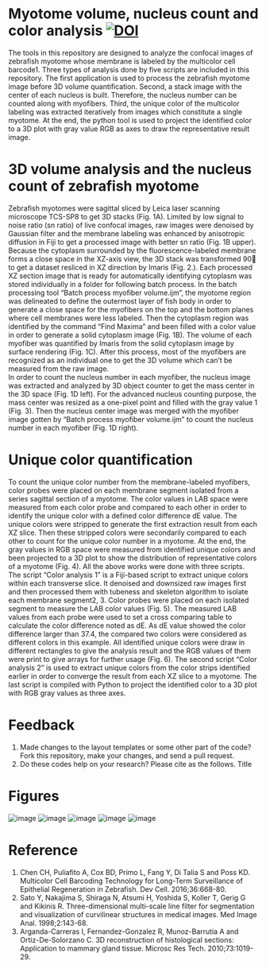 # Myotome volume, nucleus count and color analysis  [![DOI](https://zenodo.org/badge/482789058.svg)](https://zenodo.org/badge/latestdoi/482789058)
  The tools in this repository are designed to analyze the confocal images of zebrafish myotome whose membrane is labeled by the multicolor cell barcode1. Three types of analysis done by five scripts are included in this repository. The first application is used to process the zebrafish myotome image before 3D volume quantification. Second, a stack image with the center of each nucleus is built. Therefore, the nucleus number can be counted along with myofibers. Third, the unique color of the multicolor labeling was extracted iteratively from images which constitute a single myotome. At the end, the python tool is used to project the identified color to a 3D plot with gray value RGB as axes to draw the representative result image.
# 3D volume analysis and the nucleus count of zebrafish myotome
 Zebrafish myotomes were sagittal sliced by Leica laser scanning microscope TCS-SP8 to get 3D stacks (Fig. 1A). Limited by low signal to noise ratio (sn ratio) of live confocal images, raw images were denoised by Gaussian filter and the membrane labeling was enhanced by anisotropic diffusion in Fiji to get a processed image with better sn ratio (Fig. 1B upper). Because the cytoplasm surrounded by the fluorescence-labeled membrane forms a close space in the XZ-axis view, the 3D stack was transformed 90 to get a dataset resliced in XZ direction by Imaris (Fig. 2.). Each processed XZ section image that is ready for automatically identifying cytoplasm was stored individually in a folder for following batch process. In the batch processing tool “Batch process myofiber volume.ijm”, the myotome region was delineated to define the outermost layer of fish body in order to generate a close space for the myofibers on the top and the bottom planes where cell membranes were less labeled. Then the cytoplasm region was identified by the command “Find Maxima” and been filled with a color value in order to generate a solid cytoplasm image (Fig. 1B). The volume of each myofiber was quantified by Imaris from the solid cytoplasm image by surface rendering (Fig. 1C). After this process, most of the myofibers are recognized as an individual one to get the 3D volume which can’t be measured from the raw image.  
	In order to count the nucleus number in each myofiber, the nucleus image was extracted and analyzed by 3D object counter to get the mass center in the 3D space (Fig. 1D left). For the advanced nucleus counting purpose, the mass center was resized as a one-pixel point and filled with the gray value 1 (Fig. 3). Then the nucleus center image was merged with the myofiber image gotten by “Batch process myofiber volume.ijm” to count the nucleus number in each myofiber (Fig. 1D right). 
 
# Unique color quantification
 To count the unique color number from the membrane-labeled myofibers, color probes were placed on each membrane segment isolated from a series sagittal section of a myotome. The color values in LAB space were measured from each color probe and compared to each other in order to identify the unique color with a defined color difference dE value. The unique colors were stripped to generate the first extraction result from each XZ slice. Then these stripped colors were secondarily compared to each other to count for the unique color number in a myotome. At the end, the gray values in RGB space were measured from identified unique colors and been projected to a 3D plot to show the distribution of representative colors of a myotome (Fig. 4). 
  All the above works were done with three scripts. The script “Color analysis 1” is a Fiji-based script to extract unique colors within each transverse slice. It denoised and downsized raw images first and then processed them with tubeness and skeleton algorithm to isolate each membrane segment2, 3. Color probes were placed on each isolated segment to measure the LAB color values (Fig. 5). The measured LAB values from each probe were used to set a cross comparing table to calculate the color difference noted as dE. As dE value showed the color difference larger than 37.4, the compared two colors were considered as different colors in this example. All identified unique colors were draw in different rectangles to give the analysis result and the RGB values of them were print to give arrays for further usage (Fig. 6). The second script “Color analysis 2” is used to extract unique colors from the color strips identified earlier in order to converge the result from each XZ slice to a myotome. The last script is compiled with Python to project the identified color to a 3D plot with RGB gray values as three axes. 

# Feedback
1.	Made changes to the layout templates or some other part of the code? Fork this repository, make your changes, and send a pull request.
2.	Do these codes help on your research? Please cite as the follows. Title
# Figures
![image](https://user-images.githubusercontent.com/67047201/165477349-f087234a-4ba9-4bf5-b7c3-48acf799e8eb.png)
![image](https://user-images.githubusercontent.com/67047201/165477580-8a5c4426-296a-4475-9d91-0ca2eaec8804.png)
![image](https://user-images.githubusercontent.com/67047201/165477708-8f8b8ed7-d4d9-4c06-8955-06e543c34b17.png)
![image](https://user-images.githubusercontent.com/67047201/165477862-97f9b8b7-e66e-4eb0-a95d-3bc98e9f064d.png)
![image](https://user-images.githubusercontent.com/67047201/165478053-af070f70-2fe2-44f6-872c-152a9ccc0b34.png)
# Reference
1.	Chen CH, Puliafito A, Cox BD, Primo L, Fang Y, Di Talia S and Poss KD. Multicolor Cell Barcoding Technology for Long-Term Surveillance of Epithelial Regeneration in Zebrafish. Dev Cell. 2016;36:668-80.
2.	Sato Y, Nakajima S, Shiraga N, Atsumi H, Yoshida S, Koller T, Gerig G and Kikinis R. Three-dimensional multi-scale line filter for segmentation and visualization of curvilinear structures in medical images. Med Image Anal. 1998;2:143-68.
3.	Arganda-Carreras I, Fernandez-Gonzalez R, Munoz-Barrutia A and Ortiz-De-Solorzano C. 3D reconstruction of histological sections: Application to mammary gland tissue. Microsc Res Tech. 2010;73:1019-29.

